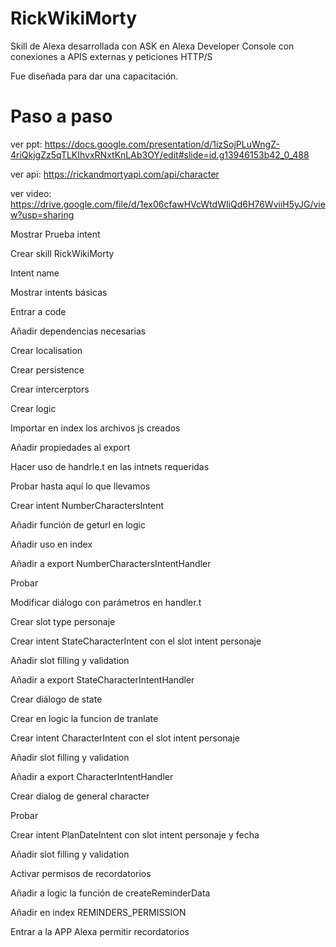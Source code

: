 # RickWikiMorty
Skill de Alexa desarrollada con ASK en Alexa Developer Console con conexiones a APIS externas y peticiones HTTP/S

Fue diseñada para dar una capacitación.

# Paso a paso
ver ppt: https://docs.google.com/presentation/d/1izSojPLuWngZ-4riQkjgZz5qTLKIhvxRNxtKnLAb3OY/edit#slide=id.g13946153b42_0_488

ver api: https://rickandmortyapi.com/api/character

ver video: https://drive.google.com/file/d/1ex06cfawHVcWtdWIiQd6H76WviiH5yJG/view?usp=sharing

Mostrar Prueba intent

Crear skill RickWikiMorty

Intent name

Mostrar intents básicas

Entrar a code

Añadir dependencias necesarias

Crear localisation

Crear persistence

Crear intercerptors

Crear logic

Importar en index los archivos js creados

Añadir propiedades al export 

Hacer uso de handrle.t en las intnets requeridas

Probar hasta aquí lo que llevamos

Crear intent NumberCharactersIntent

Añadir función de geturl en logic

Añadir uso en index

Añadir a export NumberCharactersIntentHandler

Probar

Modificar diálogo con parámetros en handler.t

Crear slot type personaje

Crear intent StateCharacterIntent con el slot intent personaje

Añadir slot filling y validation

Añadir a export StateCharacterIntentHandler

Crear diálogo de state

Crear en logic la funcion de tranlate

Crear intent CharacterIntent con el slot intent personaje

Añadir slot filling y validation

Añadir a export CharacterIntentHandler

Crear dialog de general character

Probar

Crear intent PlanDateIntent con slot intent personaje y fecha

Añadir slot filling y validation

Activar permisos de recordatorios

Añadir a logic la función de createReminderData

Añadir en index REMINDERS_PERMISSION

Entrar a la APP Alexa permitir recordatorios
